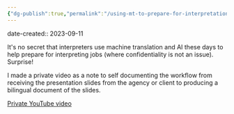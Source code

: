```yaml
---
{"dg-publish":true,"permalink":"/using-mt-to-prepare-for-interpretation-assignments-make-a-bilingual-document-of-presentation/","noteIcon":"2","created":"","updated":""}
---
```


date-created:: 2023-09-11

It's no secret that interpreters use machine translation and AI these days to help prepare for interpreting jobs (where confidentiality is not an issue). Surprise!

I made a private video as a note to self documenting the workflow from receiving the presentation slides from the agency or client to producing a bilingual document of the slides.

[Private YouTube video](https://youtu.be/jz28sx5nER8)
